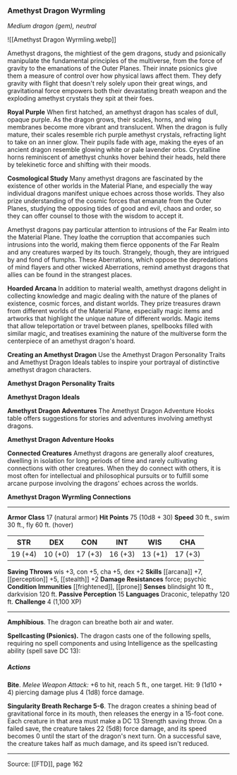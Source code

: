 ### Amethyst Dragon Wyrmling
_Medium dragon (gem), neutral_

![[Amethyst Dragon Wyrmling.webp]]

Amethyst dragons, the mightiest of the gem dragons, study and psionically manipulate the fundamental principles of the multiverse, from the force of gravity to the emanations of the Outer Planes. Their innate psionics give them a measure of control over how physical laws affect them. They defy gravity with flight that doesn't rely solely upon their great wings, and gravitational force empowers both their devastating breath weapon and the exploding amethyst crystals they spit at their foes.


**Royal Purple** When first hatched, an amethyst dragon has scales of dull, opaque purple. As the dragon grows, their scales, horns, and wing membranes become more vibrant and translucent. When the dragon is fully mature, their scales resemble rich purple amethyst crystals, refracting light to take on an inner glow. Their pupils fade with age, making the eyes of an ancient dragon resemble glowing white or pale lavender orbs. Crystalline horns reminiscent of amethyst chunks hover behind their heads, held there by telekinetic force and shifting with their moods.


**Cosmological Study** Many amethyst dragons are fascinated by the existence of other worlds in the Material Plane, and especially the way individual dragons manifest unique echoes across those worlds. They also prize understanding of the cosmic forces that emanate from the Outer Planes, studying the opposing tides of good and evil, chaos and order, so they can offer counsel to those with the wisdom to accept it.

Amethyst dragons pay particular attention to intrusions of the Far Realm into the Material Plane. They loathe the corruption that accompanies such intrusions into the world, making them fierce opponents of the Far Realm and any creatures warped by its touch. Strangely, though, they are intrigued by and fond of flumphs. These Aberrations, which oppose the depredations of mind flayers and other wicked Aberrations, remind amethyst dragons that allies can be found in the strangest places.


**Hoarded Arcana** In addition to material wealth, amethyst dragons delight in collecting knowledge and magic dealing with the nature of the planes of existence, cosmic forces, and distant worlds. They prize treasures drawn from different worlds of the Material Plane, especially magic items and artworks that highlight the unique nature of different worlds. Magic items that allow teleportation or travel between planes, spellbooks filled with similar magic, and treatises examining the nature of the multiverse form the centerpiece of an amethyst dragon's hoard.


**Creating an Amethyst Dragon** Use the Amethyst Dragon Personality Traits and Amethyst Dragon Ideals tables to inspire your portrayal of distinctive amethyst dragon characters.

**Amethyst Dragon Personality Traits** 


**Amethyst Dragon Ideals** 



**Amethyst Dragon Adventures** The Amethyst Dragon Adventure Hooks table offers suggestions for stories and adventures involving amethyst dragons.

**Amethyst Dragon Adventure Hooks** 


**Connected Creatures** Amethyst dragons are generally aloof creatures, dwelling in isolation for long periods of time and rarely cultivating connections with other creatures. When they do connect with others, it is most often for intellectual and philosophical pursuits or to fulfill some arcane purpose involving the dragons' echoes across the worlds.


**Amethyst Dragon Wyrmling Connections** 






---

**Armor Class** 17 (natural armor)
**Hit Points** 75 (10d8 + 30)
**Speed** 30 ft., swim 30 ft., fly 60 ft. (hover)

| STR     | DEX     | CON     | INT     | WIS     | CHA     |
|---------|---------|---------|---------|---------|---------|
| 19 (+4) | 10 (+0) | 17 (+3) | 16 (+3) | 13 (+1) | 17 (+3) |

**Saving Throws** wis +3, con +5, cha +5, dex +2
**Skills** [[arcana]] +7, [[perception]] +5, [[stealth]] +2
**Damage Resistances** force; psychic
**Condition Immunities** [[frightened]], [[prone]]
**Senses** blindsight 10 ft., darkvision 120 ft.
**Passive Perception** 15
**Languages** Draconic, telepathy 120 ft.
**Challenge** 4 (1,100 XP)

---

**Amphibious**. The dragon can breathe both air and water.

**Spellcasting (Psionics).** The dragon casts one of the following spells, requiring no spell components and using Intelligence as the spellcasting ability (spell save DC 13):

##### Actions
**Bite**. _Melee Weapon Attack:_ +6 to hit, reach 5 ft., one target. Hit: 9 (1d10 + 4) piercing damage plus 4 (1d8) force damage.

**Singularity Breath Recharge 5-6**. The dragon creates a shining bead of gravitational force in its mouth, then releases the energy in a 15-foot cone. Each creature in that area must make a DC 13 Strength saving throw. On a failed save, the creature takes 22 (5d8) force damage, and its speed becomes 0 until the start of the dragon's next turn. On a successful save, the creature takes half as much damage, and its speed isn't reduced.


---

Source: [[FTD]], page 162